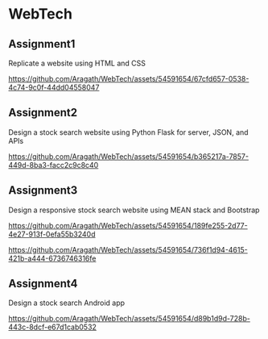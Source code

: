 # WebTech
## Assignment1
Replicate a website using HTML and CSS

https://github.com/Aragath/WebTech/assets/54591654/67cfd657-0538-4c74-9c0f-44dd04558047

## Assignment2
Design a stock search website using Python Flask for server, JSON, and APIs

https://github.com/Aragath/WebTech/assets/54591654/b365217a-7857-449d-8ba3-facc2c9c8c40

## Assignment3
Design a responsive stock search website using MEAN stack and Bootstrap

https://github.com/Aragath/WebTech/assets/54591654/189fe255-2d77-4e27-913f-0efa55b3240d

https://github.com/Aragath/WebTech/assets/54591654/736f1d94-4615-421b-a444-6736746316fe

## Assignment4
Design a stock search Android app

https://github.com/Aragath/WebTech/assets/54591654/d89b1d9d-728b-443c-8dcf-e67d1cab0532
